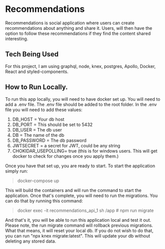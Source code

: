 # Recommendations

Recommendations is social application where users can create recommendations about anything and share it. Users, will then have the option to follow these recommendations if they find the content shared interesting.

## Tech Being Used

For this project, I am using graphql, node, knex, postgres, Apollo, Docker, React and styled-components.

## How to Run Locally. 

To run this app locally, you will need to have docker set up. You will need to add a .env file. The .env file should be added to the root folder. In the .env file you will need to add these values:

1. DB_HOST = Your db host
2. DB_PORT = This should be set to 5432
3. DB_USER = The db user
4. DB = The name of the db
5. DB_PASSWORD = The db password
6. JWTSECRET = a secret for JWT, could be any string
7. CHOKIDAR_USEPOLLING= true (this is for windows users. This will get docker to check for changes once you apply them.)

Once you have that set up, you are ready to start. To start the application simply run: 

> docker-compose up

This will build the containers and will run the command to start the application. Once that's complete, you will need to run the migrations. You can do that by running this command:

> docker exec -it recommendations_api_1 sh 
> /app #  npm run migrate

And that's it, you will be able to run this application local and test it out. Please note, the run migrate command will rollback previous migrations. What that means, it will reset your local db. If you do not wish to do that, you can run "npx knex migrate:latest". This will update your db without deleting any stored data. 

